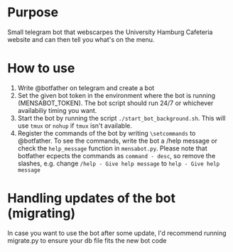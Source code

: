 # Purpose
Small telegram bot that webscarpes the University Hamburg Cafeteria website and can then 
tell you what's on the menu.

# How to use
1. Write @botfather on telegram and create a bot
2. Set the given bot token in the environment where the bot is running (MENSABOT_TOKEN). The bot 
script should run 24/7 or whichever availabiliy timing you want. 
3. Start the bot by running the script `./start_bot_background.sh`. This will use `tmux` or `nohup` if `tmux` isn't available.
4. Register the commands of the bot by writing `\setcommands` to @botfather. 
To see the commands, write the bot a /help message or check the `help_message` function in 
`mensabot.py`. Please note that botfather ecpects the commands as `command - desc`, so remove the slashes, e.g. change `/help - Give help message` to `help - Give help message`

# Handling updates of the bot (migrating)
In case you want to use the bot after some update, I'd recommend running migrate.py to ensure
your db file fits the new bot code
